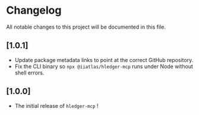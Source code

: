 # Changelog

All notable changes to this project will be documented in this file.

## [1.0.1]

- Update package metadata links to point at the correct GitHub repository.
- Fix the CLI binary so `npx @iiatlas/hledger-mcp` runs under Node without shell errors.

## [1.0.0]

- The initial release of `hledger-mcp` !
